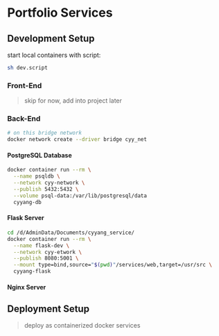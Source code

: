 # Portfolio Services

## Development Setup

start local containers with script:

```bash
sh dev.script
```

### Front-End

> skip for now, add into project later

### Back-End

```bash
# on this bridge network
docker network create --driver bridge cyy_net
```

#### PostgreSQL Database

```bash
docker container run --rm \
  --name psqldb \
  --network cyy-network \
  --publish 5432:5432 \
  --volume psql-data:/var/lib/postgresql/data
  cyyang-db
```

#### Flask Server

```bash
cd /d/AdminData/Documents/cyyang_service/
docker container run --rm \
  --name flask-dev \
  --network cyy-etwork \
  --publish 8080:5001 \
  --mount type=bind,source="$(pwd)"/services/web,target=/usr/src \
  cyyang-flask
```

#### Nginx Server


## Deployment Setup

> deploy as containerized docker services